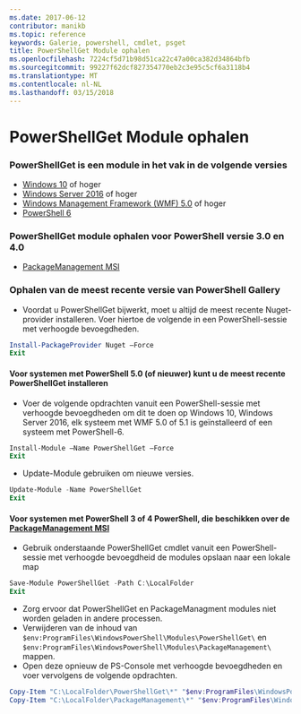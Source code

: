 ```yaml
---
ms.date: 2017-06-12
contributor: manikb
ms.topic: reference
keywords: Galerie, powershell, cmdlet, psget
title: PowerShellGet Module ophalen
ms.openlocfilehash: 7224cf5d71b98d51ca22c47a00ca382d34864bfb
ms.sourcegitcommit: 99227f62dcf827354770eb2c3e95c5cf6a3118b4
ms.translationtype: MT
ms.contentlocale: nl-NL
ms.lasthandoff: 03/15/2018
---
```

<a name="get-powershellget-module"></a>PowerShellGet Module ophalen
========================

### <a name="powershellget-is-an-in-box-module-in-the-following-releases"></a>PowerShellGet is een module in het vak in de volgende versies
- [Windows 10](https://www.microsoft.com/windows/get-windows-10) of hoger
- [Windows Server 2016](https://technet.microsoft.com/windows-server-docs/get-started/windows-server-2016) of hoger
- [Windows Management Framework (WMF) 5.0](https://www.microsoft.com/download/details.aspx?id=50395) of hoger
- [PowerShell 6](https://github.com/PowerShell/PowerShell/releases)

### <a name="get-powershellget-module-for-powershell-versions-30-and-40"></a>PowerShellGet module ophalen voor PowerShell versie 3.0 en 4.0
- [PackageManagement MSI](http://go.microsoft.com/fwlink/?LinkID=746217&clcid=0x409) 

### <a name="get-the-latest-version-from-powershell-gallery"></a>Ophalen van de meest recente versie van PowerShell Gallery

- Voordat u PowerShellGet bijwerkt, moet u altijd de meest recente Nuget-provider installeren. Voer hiertoe de volgende in een PowerShell-sessie met verhoogde bevoegdheden.
```powershell
Install-PackageProvider Nuget –Force
Exit
```

#### <a name="for-systems-with-powershell-50-or-newer-you-can-install-the-latest-powershellget"></a>Voor systemen met PowerShell 5.0 (of nieuwer) kunt u de meest recente PowerShellGet installeren 
- Voer de volgende opdrachten vanuit een PowerShell-sessie met verhoogde bevoegdheden om dit te doen op Windows 10, Windows Server 2016, elk systeem met WMF 5.0 of 5.1 is geïnstalleerd of een systeem met PowerShell-6.
```powershell
Install-Module –Name PowerShellGet –Force
Exit
```

- Update-Module gebruiken om nieuwe versies.
```powershell
Update-Module -Name PowerShellGet
Exit
```

#### <a name="for-systems-running-powershell-3-or-powershell-4-that-have-installed-the-packagemanagement-msihttpgomicrosoftcomfwlinklinkid746217clcid0x409"></a>Voor systemen met PowerShell 3 of 4 PowerShell, die beschikken over de [PackageManagement MSI](http://go.microsoft.com/fwlink/?LinkID=746217&clcid=0x409)

- Gebruik onderstaande PowerShellGet cmdlet vanuit een PowerShell-sessie met verhoogde bevoegdheid de modules opslaan naar een lokale map

```powershell
Save-Module PowerShellGet -Path C:\LocalFolder
Exit
```

- Zorg ervoor dat PowerShellGet en PackageManagment modules niet worden geladen in andere processen.
- Verwijderen van de inhoud van `$env:ProgramFiles\WindowsPowerShell\Modules\PowerShellGet\` en `$env:ProgramFiles\WindowsPowerShell\Modules\PackageManagement\` mappen.
- Open deze opnieuw de PS-Console met verhoogde bevoegdheden en voer vervolgens de volgende opdrachten.

```powershell
Copy-Item "C:\LocalFolder\PowerShellGet\*" "$env:ProgramFiles\WindowsPowerShell\Modules\PowerShellGet\" -Recurse -Force
Copy-Item "C:\LocalFolder\PackageManagement\*" "$env:ProgramFiles\WindowsPowerShell\Modules\PackageManagement\" -Recurse -Force